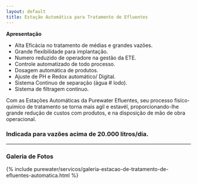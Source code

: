 ```yaml
---
layout: default
title: Estação Automática para Tratamento de Efluentes
---
```


<strong>Apresentação</strong>

- Alta Eficácia no tratamento de médias e grandes vazões.
- Grande flexibilidade para implantação.
- Numero reduzido de operadore na gestão da ETE.
- Controle automatizado de todo processo.
- Dosagem automática de produtos.
- Ajuste de PH e Redox automático/ Digital.
- Sistema Continuo de separação (água # lodo).
- Sistema de filtragem continuo.

Com as Estações Automáticas da Purewater Efluentes, seu processo fisíco-quimíco de tratamento se torna mais agil e estavél, proporcionando-lhe grande redução de custos com produtos, e na disposição de mão de obra operacional.

### Indicada para vazões acima de 20.000 litros/dia.

---

### Galeria de Fotos

{% include purewater/servicos/galeria-estacao-de-tratamento-de-efluentes-automatica.html %}

